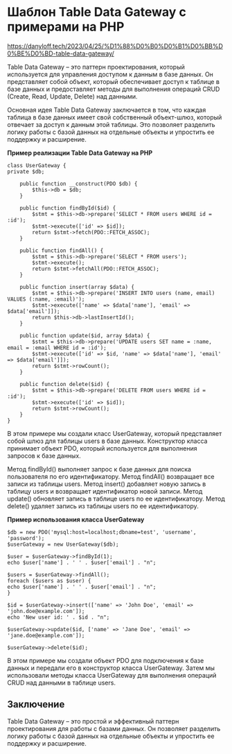 # Шаблон Table Data Gateway с примерами на PHP
https://danyloff.tech/2023/04/25/%D1%88%D0%B0%D0%B1%D0%BB%D0%BE%D0%BD-table-data-gateway/

Table Data Gateway – это паттерн проектирования, который используется для управления доступом к данным в базе данных. Он представляет собой объект, который обеспечивает доступ к таблице в базе данных и предоставляет методы для выполнения операций CRUD (Create, Read, Update, Delete) над данными.

Основная идея Table Data Gateway заключается в том, что каждая таблица в базе данных имеет свой собственный объект-шлюз, который отвечает за доступ к данным этой таблицы. Это позволяет разделить логику работы с базой данных на отдельные объекты и упростить ее поддержку и расширение.

**Пример реализации Table Data Gateway на PHP**

    class UserGateway {
    private $db;
    
        public function __construct(PDO $db) {
            $this->db = $db;
        }
    
        public function findById($id) {
            $stmt = $this->db->prepare('SELECT * FROM users WHERE id = :id');
            $stmt->execute(['id' => $id]);
            return $stmt->fetch(PDO::FETCH_ASSOC);
        }
    
        public function findAll() {
            $stmt = $this->db->prepare('SELECT * FROM users');
            $stmt->execute();
            return $stmt->fetchAll(PDO::FETCH_ASSOC);
        }
    
        public function insert(array $data) {
            $stmt = $this->db->prepare('INSERT INTO users (name, email) VALUES (:name, :email)');
            $stmt->execute(['name' => $data['name'], 'email' => $data['email']]);
            return $this->db->lastInsertId();
        }
    
        public function update($id, array $data) {
            $stmt = $this->db->prepare('UPDATE users SET name = :name, email = :email WHERE id = :id');
            $stmt->execute(['id' => $id, 'name' => $data['name'], 'email' => $data['email']]);
            return $stmt->rowCount();
        }
    
        public function delete($id) {
            $stmt = $this->db->prepare('DELETE FROM users WHERE id = :id');
            $stmt->execute(['id' => $id]);
            return $stmt->rowCount();
        }
    }
В этом примере мы создали класс UserGateway, который представляет собой шлюз для таблицы users в базе данных. Конструктор класса принимает объект PDO, который используется для выполнения запросов к базе данных.

Метод findById() выполняет запрос к базе данных для поиска пользователя по его идентификатору. Метод findAll() возвращает все записи из таблицы users. Метод insert() добавляет новую запись в таблицу users и возвращает идентификатор новой записи. Метод update() обновляет запись в таблице users по ее идентификатору. Метод delete() удаляет запись из таблицы users по ее идентификатору.

**Пример использования класса UserGateway**

    $db = new PDO('mysql:host=localhost;dbname=test', 'username', 'password');
    $userGateway = new UserGateway($db);
    
    $user = $userGateway->findById(1);
    echo $user['name'] . ' ' . $user['email'] . "n";
    
    $users = $userGateway->findAll();
    foreach ($users as $user) {
    echo $user['name'] . ' ' . $user['email'] . "n";
    }
    
    $id = $userGateway->insert(['name' => 'John Doe', 'email' => 'john.doe@example.com']);
    echo 'New user id: ' . $id . "n";
    
    $userGateway->update($id, ['name' => 'Jane Doe', 'email' => 'jane.doe@example.com']);
    
    $userGateway->delete($id);

В этом примере мы создали объект PDO для подключения к базе данных и передали его в конструктор класса UserGateway. Затем мы использовали методы класса UserGateway для выполнения операций CRUD над данными в таблице users.

## Заключение

Table Data Gateway – это простой и эффективный паттерн проектирования для работы с базами данных. Он позволяет разделить логику работы с базой данных на отдельные объекты и упростить ее поддержку и расширение.